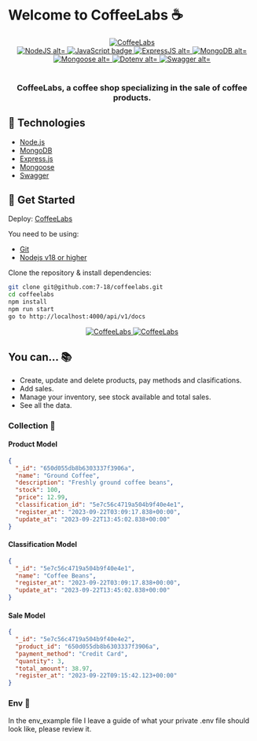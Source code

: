 # Welcome to CoffeeLabs ☕

<div align="center">
  <a target="_blank" href="https://coffeelabs.onrender.com/api/v1/docs/">
    <img alt="CoffeeLabs" title="CoffeeLabs" src="https://res.cloudinary.com/divjxvhtz/image/upload/v1695416539/coffeelabs_nyx1bt.png" />
  </a>
</div>

<div align="center">
  <a target="_blank" href="https://nodejs.org">
    <img title="NodeJS alt="NodeJS badge" src="https://img.shields.io/badge/18.8.0-NodeJS-339933?style&logo=node.js" />
  </a>
  <a target="_blank" href="https://www.javascript.com/">
    <img title="JavaScript" alt="JavaScript badge" src="https://img.shields.io/badge/ES6-JavaScript-FFCA28?style&logo=javascript" />
  </a>
  <a target="_blank" href="https://expressjs.com">
    <img title="ExpressJS alt="ExpressJS badge" src="https://img.shields.io/badge/4.18.2-ExpressJS-E0120C?style&logo=express.js" />
  </a>
  <a target="_blank" href="https://www.mongodb.com">
    <img title="MongoDB alt="MongoDB badge" src="https://img.shields.io/badge/6.1.0-MongoDB-339933?style&logo=mongodb" />
  </a>
  <a target="_blank" href="https://www.mongodb.com">
    <img title="Mongoose alt="Mongoose badge" src="https://img.shields.io/badge/7.5.2-Mongoose-E6522C?style&logo=mongoose" />
  </a>
  <a target="_blank" href="https://www.npmjs.com/package/dotenv">
    <img title="Dotenv alt="Dotenv badge" src="https://img.shields.io/badge/16.3.1-Dotenv-FFCA28?style&logo=dotenv" />
  </a>
  <a target="_blank" href="https://swagger.io/">
    <img title="Swagger alt="Swagger badge" src="https://img.shields.io/badge/6.2.8-Swagger-339933?style&logo=swagger" />
  </a>
</div>

<br/>

<div align="center">
  <h3 align="center"><strong>CoffeeLabs, a coffee shop specializing in the sale of coffee products.</strong></h3>
</div>

## 🦾 Technologies

- [Node.js](https://nodejs.org/)
- [MongoDB](https://www.mongodb.com)
- [Express.js](https://expressjs.com)
- [Mongoose](https://mongoosejs.com/)
- [Swagger](https://swagger.io/)

## 🚀 Get Started

Deploy:
[CoffeeLabs](https://coffeelabs.onrender.com/api/v1/docs/)

You need to be using:

- [Git](https://git-scm.com/downloads)
- [Nodejs v18 or higher](https://nodejs.org/download/)

Clone the repository & install dependencies:

```bash
git clone git@github.com:7-18/coffeelabs.git
cd coffeelabs
npm install
npm run start
go to http://localhost:4000/api/v1/docs
```

<div align="center">
  <a target="_blank" href="https://coffeelabs.onrender.com/api/v1/docs/">
    <img alt="CoffeeLabs" title="CoffeeLabs" src="https://res.cloudinary.com/divjxvhtz/image/upload/v1695416309/coffeelabs_products_ldrjdh.png" />
  </a>
  <a target="_blank" href="https://coffeelabs.onrender.com/api/v1/docs/">
    <img alt="CoffeeLabs" title="CoffeeLabs" src="https://res.cloudinary.com/divjxvhtz/image/upload/v1695416310/coffeelabs_listproducts_gnwyqd.png" />
  </a>
</div>

## You can... 📚

- Create, update and delete products, pay methods and clasifications.
- Add sales.
- Manage your inventory, see stock available and total sales.
- See all the data.

### Collection 📃

#### Product Model
```json
{
  "_id": "650d055db8b6303337f3906a",
  "name": "Ground Coffee",
  "description": "Freshly ground coffee beans",
  "stock": 100,
  "price": 12.99,
  "classification_id": "5e7c56c4719a504b9f40e4e1",
  "register_at": "2023-09-22T03:09:17.838+00:00",
  "update_at": "2023-09-22T13:45:02.838+00:00"
}
```

#### Classification Model
```json
{
  "_id": "5e7c56c4719a504b9f40e4e1",
  "name": "Coffee Beans",
  "register_at": "2023-09-22T03:09:17.838+00:00",
  "update_at": "2023-09-22T13:45:02.838+00:00"
}
```

#### Sale Model
```json
{
  "_id": "5e7c56c4719a504b9f40e4e2",
  "product_id": "650d055db8b6303337f3906a",
  "payment_method": "Credit Card",
  "quantity": 3,
  "total_amount": 38.97,
  "register_at": "2023-09-22T09:15:42.123+00:00"
}
```

### Env 👀
In the env_example file I leave a guide of what your private .env file should look like, please review it.
